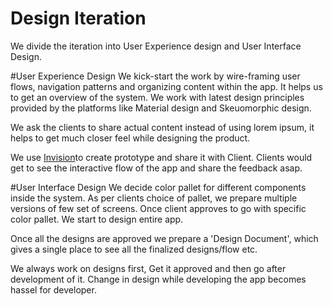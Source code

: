 # Design Iteration

We divide the iteration into User Experience design and User Interface Design.

#User Experience Design
We kick-start the work by wire-framing user flows, navigation patterns and organizing content within the app. It helps us to get an overview of the system. We work with latest design principles provided by the platforms like Material design and Skeuomorphic design.

We ask the clients to share actual content instead of using lorem ipsum, it helps to get much closer feel while designing the product.

We use [Invision](http://www.invisionapp.com/)to create prototype and share it with Client. Clients would get to see the interactive flow of the app and share the feedback asap.

#User Interface Design
We decide color pallet for different components inside the system. As per clients choice of pallet, we prepare multiple versions of few set of screens. Once client approves to go with specific color pallet. We start to design entire app.

Once all the designs are approved we prepare a 'Design Document', which gives a single place to see all the finalized designs/flow etc.

We always work on designs first, Get it approved and then go after development of it. Change in design while developing the app becomes hassel for developer.





